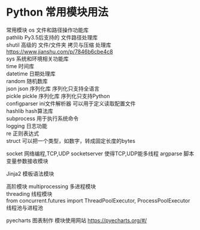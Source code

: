 # Python 常用模块用法

常用模块
os     文件和路径操作功能库   
pathlib  Py3.5后支持的 文件路径处理库  
shutil      高级的 文件/文件夹 拷贝与压缩 处理库  https://www.jianshu.com/p/7846b6cbe4c8  
sys    系统和环境相关功能库  
time        时间库  
datetime    日期处理库  
random      随机数库  
json     json 序列化库   序列化只支持全语言  
pickle   pickle 序列化库 序列化只支持Python  
configparser   ini文件解析器  可以用于定义读取配置文件  
hashlib        hash算法库  
subprocess     用于执行系统命令  
logging     日志功能  
re          正则表达式  
struct      可以把一个类型，如数字，转成固定长度的bytes

socket    网络编程,TCP,UDP
socketserver   使得TCP,UDP能多线程
argparse    脚本变量参数接收模块

Jinja2  模板语法模块

高阶模块
multiprocessing  多进程模块  
threading   线程模块  
from concurrent.futures import ThreadPoolExecutor, ProcessPoolExecutor  线程池与进程池

pyecharts  图表制作 模块使用网站  https://pyecharts.org/#/
